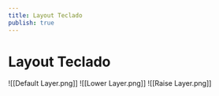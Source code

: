 ```yaml
---
title: Layout Teclado
publish: true
---
```


# Layout Teclado


![[Default Layer.png]]
![[Lower Layer.png]]
![[Raise Layer.png]]